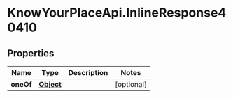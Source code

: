 # KnowYourPlaceApi.InlineResponse40410

## Properties

| Name      | Type                    | Description | Notes      |
| --------- | ----------------------- | ----------- | ---------- |
| **oneOf** | [**Object**](Object.md) |             | [optional] |
